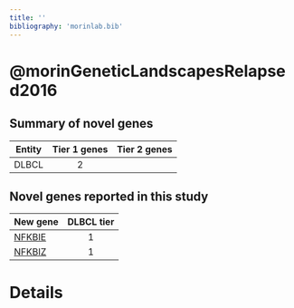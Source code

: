 ```yaml
---
title: ''
bibliography: 'morinlab.bib'
---
```


# @morinGeneticLandscapesRelapsed2016
## Summary of novel genes

|Entity| Tier 1 genes| Tier 2 genes|
|:-:|:-:|:-:|
|DLBCL|2||

## Novel genes reported in this study

|New gene|DLBCL tier|
|:-|:-:|
|[NFKBIE](NFKBIE)|1 |
|[NFKBIZ](NFKBIZ)|1 |

# Details

